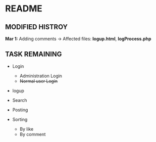 # README



## MODIFIED HISTROY

**Mar 1:**  Adding comments -> Affected files: **logup.html**, **logProcess.php**



## TASK REMAINING

- Login
  - Administration Login
  - ~~Normal user Login~~
- logup

- Search

- Posting
- Sorting
  - By like
  - By comment